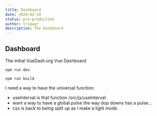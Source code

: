 ```yaml
---
title: Dashboard
date: 2024-02-19
status: pre-production
author: tr1pwyr
description: The Dashboard
---
```


## Dashboard
The initial VueDash.org Vue Dashboard

```npm run dev```

```npm run build```
		
<!-- This is the "clock", but really it's an example of using the useInterval -->
I need a way to have the universal function:
- useInterval is that function /src/js/useInterval
- want a way to have a global pulse the way dop downs has a pulse...
- css is back to being split up as I make a light mode.